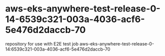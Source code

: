 # aws-eks-anywhere-test-release-0-14-6539c321-003a-4036-acf6-5e476d2daccb-70
repository for use with E2E test job aws-eks-anywhere-test-release-0-14:6539c321-003a-4036-acf6-5e476d2daccb-70
